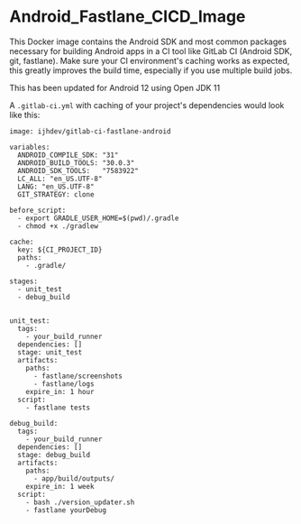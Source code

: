 # Android_Fastlane_CICD_Image
This Docker image contains the Android SDK and most common packages necessary for building Android apps in a CI tool like GitLab CI (Android SDK, git, fastlane). Make sure your CI environment's caching works as expected, this greatly improves the build time, especially if you use multiple build jobs.

This has been updated for Android 12 using Open JDK 11

A `.gitlab-ci.yml` with caching of your project's dependencies would look like this:

```
image: ijhdev/gitlab-ci-fastlane-android

variables:
  ANDROID_COMPILE_SDK: "31"
  ANDROID_BUILD_TOOLS: "30.0.3"
  ANDROID_SDK_TOOLS:   "7583922"
  LC_ALL: "en_US.UTF-8"
  LANG: "en_US.UTF-8"
  GIT_STRATEGY: clone

before_script:
  - export GRADLE_USER_HOME=$(pwd)/.gradle
  - chmod +x ./gradlew

cache:
  key: ${CI_PROJECT_ID}
  paths:
    - .gradle/

stages:
  - unit_test
  - debug_build


unit_test:
  tags:
    - your_build_runner
  dependencies: []
  stage: unit_test
  artifacts:
    paths:
      - fastlane/screenshots
      - fastlane/logs
    expire_in: 1 hour
  script:
    - fastlane tests

debug_build:
  tags:
    - your_build_runner
  dependencies: []
  stage: debug_build
  artifacts:
    paths:
      - app/build/outputs/
    expire_in: 1 week
  script:
    - bash ./version_updater.sh
    - fastlane yourDebug
```
